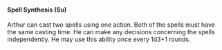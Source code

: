 #### **Spell Synthesis** (Su)

Arthur can cast two spells using one action. Both of the spells must have the same casting time. He can make any decisions concerning the spells independently. He may use this ability once every 1d3+1 rounds.